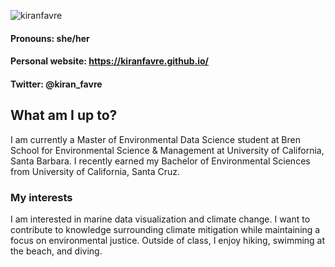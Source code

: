 ![kiranfavre](https://user-images.githubusercontent.com/110261671/186761863-b1d67aca-4ce7-4706-818c-68be0a66038c.png)


#### Pronouns: she/her
#### Personal website: https://kiranfavre.github.io/ 
#### Twitter: @kiran_favre

## What am I up to?
I am currently a Master of Environmental Data Science student at Bren School for Environmental Science & Management at University of California, Santa Barbara. I recently earned my Bachelor of Environmental Sciences from University of California, Santa Cruz. 


### My interests
I am interested in marine data visualization and climate change. I want to contribute to knowledge surrounding climate mitigation while maintaining a focus on environmental justice. Outside of class, I enjoy hiking, swimming at the beach, and diving. 



<!--
**kiranfavre/kiranfavre** is a ✨ _special_ ✨ repository because its `README.md` (this file) appears on your GitHub profile.

Here are some ideas to get you started:

- 🔭 I’m currently working on ...
- 🌱 I’m currently learning ...
- 👯 I’m looking to collaborate on ...
- 🤔 I’m looking for help with ...
- 💬 Ask me about ...
- 📫 How to reach me: ...
- 😄 Pronouns: ...
- ⚡ Fun fact: ...
-->
